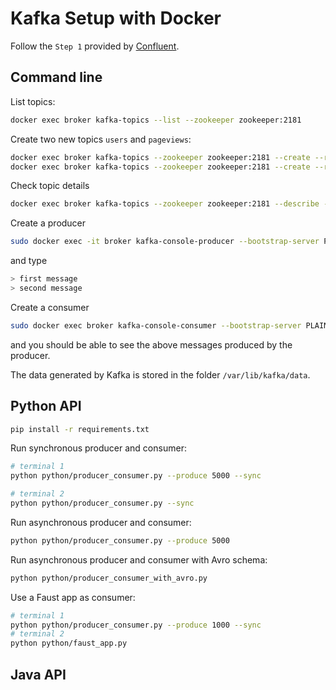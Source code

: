 # Kafka Setup with Docker

Follow the `Step 1` provided by [Confluent](https://docs.confluent.io/platform/current/quickstart/ce-docker-quickstart.html).

## Command line

List topics:
```sh
docker exec broker kafka-topics --list --zookeeper zookeeper:2181
```

Create two new topics `users` and `pageviews`:
```sh
docker exec broker kafka-topics --zookeeper zookeeper:2181 --create --replication-factor 1 --partitions 2 --topic users
docker exec broker kafka-topics --zookeeper zookeeper:2181 --create --replication-factor 1 --partitions 2 --topic pageviews
```

Check topic details
```sh
docker exec broker kafka-topics --zookeeper zookeeper:2181 --describe --topic users,pageviews
```

Create a producer
```sh
sudo docker exec -it broker kafka-console-producer --bootstrap-server PLAINTEXT://localhost:29092 --topic users
```
and type
```sh
> first message
> second message
```

Create a consumer
```sh
sudo docker exec broker kafka-console-consumer --bootstrap-server PLAINTEXT://localhost:29092 --topic users
```
and you should be able to see the above messages produced by the producer.


The data generated by Kafka is stored in the folder `/var/lib/kafka/data`.

## Python API

```sh
pip install -r requirements.txt
```

Run synchronous producer and consumer:
```sh
# terminal 1
python python/producer_consumer.py --produce 5000 --sync
```
```sh
# terminal 2
python python/producer_consumer.py --sync
```

Run asynchronous producer and consumer:

```sh
python python/producer_consumer.py --produce 5000
```

Run asynchronous producer and consumer with Avro schema:

```sh
python python/producer_consumer_with_avro.py
```

Use a Faust app as consumer:

```sh
# terminal 1
python python/producer_consumer.py --produce 1000 --sync
# terminal 2
python python/faust_app.py
```

## Java API

